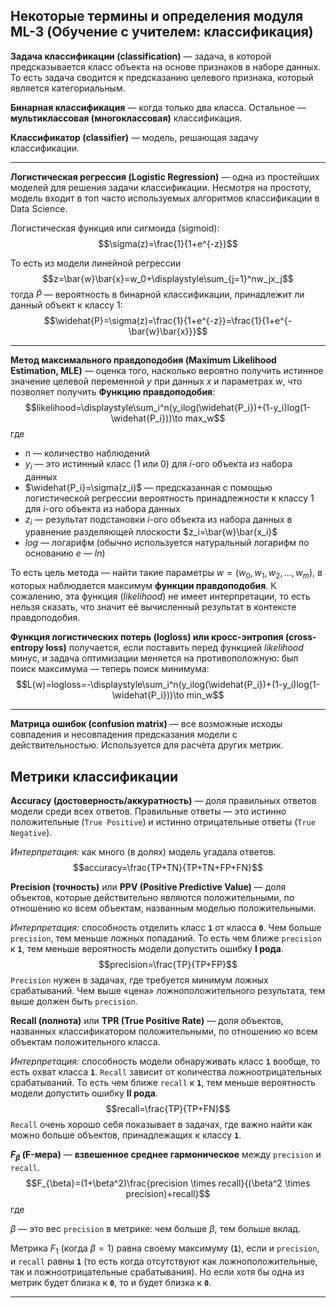 ## Некоторые термины и определения модуля ML-3 (Обучение с учителем: классификация) ##

**Задача классификации (classification)**&nbsp;&mdash; задача, в которой
предсказывается класс объекта на основе признаков в наборе данных. То есть
задача сводится к предсказанию целевого признака, который является
категориальным.

**Бинарная классификация**&nbsp;&mdash; когда только два класса.
Остальное&nbsp;&mdash; **мультиклассовая (многоклассовая)** классификация.

**Классификатор (classifier)**&nbsp;&mdash; модель, решающая задачу
классификации.

----

**Логистическая регрессия (Logistic Regression)**&nbsp;&mdash; одна из
простейших моделей для решения задачи классификации. Несмотря на простоту,
модель входит в топ часто используемых алгоритмов классификации в Data Science.

Логистическая функция или сигмоида (sigmoid):
$$\sigma(z)=\frac{1}{1+e^{-z}}$$

То есть из модели линейной регрессии
$$z=\bar{w}\bar{x}=w_0+\displaystyle\sum_{j=1}^nw_jx_j$$
тогда $\widehat{P}$&nbsp;&mdash; вероятность в бинарной классификации, принадлежит ли
данный объект к классу 1:
$$\widehat{P}=\sigma(z)=\frac{1}{1+e^{-z}}=\frac{1}{1+e^{-\bar{w}\bar{x}}}$$

----

**Метод максимального правдоподобия (Maximum Likelihood Estimation, MLE)**&nbsp;&mdash;
оценка того, насколько вероятно получить истинное значение целевой переменной
$y$ при данных $x$ и параметрах $w$, что позволяет получить
**Функцию правдоподобия**:
$$likelihood=\displaystyle\sum_i^n(y_ilog(\widehat{P_i})+(1-y_i)log(1-\widehat{P_i}))\to max_w$$
где

- $n$&nbsp;&mdash; количество наблюдений
- $y_i$&nbsp;&mdash; это истинный класс (1 или 0) для $i$-ого объекта из набора
данных
- $\widehat{P_i}=\sigma(z_i)$&nbsp;&mdash; предсказанная с помощью логистической
регрессии вероятность принадлежности к классу 1 для $i$-ого объекта из набора
данных
- $z_i$&nbsp;&mdash; результат подстановки $i$-ого объекта из набора данных в
уравнение разделяющей плоскости $z_i=\bar{w}\bar{x_i}$
- $log$&nbsp;&mdash; логарифм (обычно используется натуральный логарифм по
основанию $e$&nbsp;&mdash; $ln$)

То есть цель метода&nbsp;&mdash; найти такие параметры $w=(w_0, w_1, w_2,..., w_m)$,
в которых наблюдается максимум **функции правдоподобия**. К сожалению, эта
функция ($likelihood$) не имеет интерпретации, то есть нельзя сказать, что
значит её вычисленный результат в контексте правдоподобия.

**Функция логистических потерь (logloss) или кросс-энтропия (cross-entropy loss)**
получается, если поставить перед функцией $likelihood$ минус, и задача
оптимизации меняется на противоположную: был поиск максимума&nbsp;&mdash; теперь
поиск минимума:
$$L(w)=logloss=-\displaystyle\sum_i^n(y_ilog(\widehat{P_i})+(1-y_i)log(1-\widehat{P_i}))\to min_w$$

----

**Матрица ошибок (confusion matrix)**&nbsp;&mdash; все возможные исходы
совпадения и несовпадения предсказания модели с действительностью. Используется
для расчёта других метрик.

## Метрики классификации ##

**Accuracy (достоверность/аккуратность)**&nbsp;&mdash; доля правильных ответов
модели среди всех ответов. Правильные ответы&nbsp;&mdash; это истинно
положительные (`True Positive`) и истинно отрицательные ответы (`True Negative`).

*Интерпретация:* как много (в долях) модель угадала ответов.
$$accuracy=\frac{TP+TN}{TP+TN+FP+FN}$$

**Precision (точность)** или **PPV (Positive Predictive Value)**&nbsp;&mdash;
доля объектов, которые действительно являются положительными, по отношению ко
всем объектам, названным моделью положительными.

*Интерпретация:* способность отделить класс **`1`** от класса **`0`**. Чем
больше `precision`, тем меньше ложных попаданий. То есть чем ближе `precision` к
**`1`**, тем меньше вероятность модели допустить ошибку **I рода**.
$$precision=\frac{TP}{TP+FP}$$
`Precision` нужен в задачах, где требуется минимум ложных срабатываний. Чем
выше &laquo;цена&raquo; ложноположительного результата, тем выше должен быть
`precision`.

**Recall (полнота)** или **TPR (True Positive Rate)**&nbsp;&mdash; доля
объектов, названных классификатором положительными, по отношению ко всем
объектам положительного класса.

*Интерпретация:* способность модели обнаруживать класс **`1`** вообще, то есть
охват класса **`1`**. `Recall` зависит от количества ложноотрицательных
срабатываний. То есть чем ближе `recall` к **`1`**, тем меньше вероятность
модели допустить ошибку **II рода**.
$$recall=\frac{TP}{TP+FN}$$
`Recall` очень хорошо себя показывает в задачах, где важно найти как можно
больше объектов, принадлежащих к классу **`1`**.

**$F_{\beta}$ (F-мера)**&nbsp;&mdash; **взвешенное среднее гармоническое** между
`precision` и `recall`.
$$F_{\beta}=(1+\beta^2)\frac{precision \times recall}{(\beta^2 \times precision)+recall}$$
где

$\beta$&nbsp;&mdash; это вес `precision` в метрике: чем больше $\beta$, тем
больше вклад.

Метрика $F_1$ (когда $\beta=1$) равна своему максимуму (**`1`**), если и
`precision`, и `recall` равны **`1`** (то есть когда отсутствуют как
ложноположительные, так и ложноотрицательные срабатывания). Но если хотя бы одна
из метрик будет близка к **`0`**, то и будет близка к **`0`**.

----
